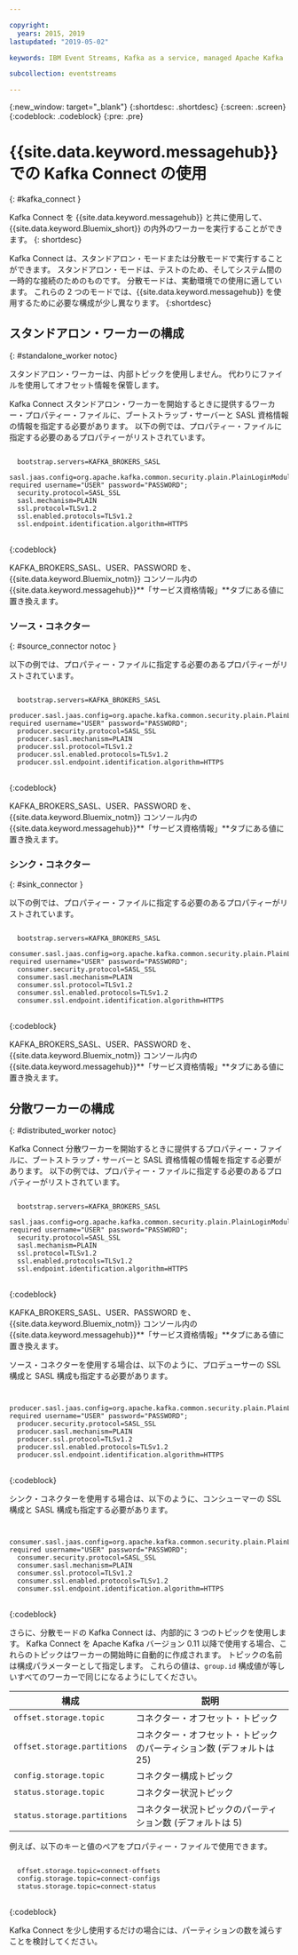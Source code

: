 ```yaml
---

copyright:
  years: 2015, 2019
lastupdated: "2019-05-02"

keywords: IBM Event Streams, Kafka as a service, managed Apache Kafka

subcollection: eventstreams

---
```


{:new_window: target="_blank"}
{:shortdesc: .shortdesc}
{:screen: .screen}
{:codeblock: .codeblock}
{:pre: .pre}

# {{site.data.keyword.messagehub}} での Kafka Connect の使用
{: #kafka_connect }

Kafka Connect を {{site.data.keyword.messagehub}} と共に使用して、{{site.data.keyword.Bluemix_short}} の内外のワーカーを実行することができます。
{: shortdesc}

Kafka Connect は、スタンドアロン・モードまたは分散モードで実行することができます。 スタンドアロン・モードは、テストのため、そしてシステム間の一時的な接続のためのものです。 分散モードは、実動環境での使用に適しています。 これらの 2 つのモードでは、{{site.data.keyword.messagehub}} を使用するために必要な構成が少し異なります。
{:shortdesc}

## スタンドアロン・ワーカーの構成
{: #standalone_worker notoc}

スタンドアロン・ワーカーは、内部トピックを使用しません。 代わりにファイルを使用してオフセット情報を保管します。

Kafka Connect スタンドアロン・ワーカーを開始するときに提供するワーカー・プロパティー・ファイルに、ブートストラップ・サーバーと SASL 資格情報の情報を指定する必要があります。 以下の例では、プロパティー・ファイルに指定する必要のあるプロパティーがリストされています。

<pre>
<code>
  bootstrap.servers=KAFKA_BROKERS_SASL
  sasl.jaas.config=org.apache.kafka.common.security.plain.PlainLoginModule required username="USER" password="PASSWORD";
  security.protocol=SASL_SSL
  sasl.mechanism=PLAIN
  ssl.protocol=TLSv1.2
  ssl.enabled.protocols=TLSv1.2
  ssl.endpoint.identification.algorithm=HTTPS
</code>
</pre>
{:codeblock}

KAFKA_BROKERS_SASL、USER、PASSWORD を、{{site.data.keyword.Bluemix_notm}} コンソール内の {{site.data.keyword.messagehub}}**「サービス資格情報」**タブにある値に置き換えます。

### ソース・コネクター
{: #source_connector notoc }

以下の例では、プロパティー・ファイルに指定する必要のあるプロパティーがリストされています。

<pre>
<code>
  bootstrap.servers=KAFKA_BROKERS_SASL
  producer.sasl.jaas.config=org.apache.kafka.common.security.plain.PlainLoginModule required username="USER" password="PASSWORD";
  producer.security.protocol=SASL_SSL
  producer.sasl.mechanism=PLAIN
  producer.ssl.protocol=TLSv1.2
  producer.ssl.enabled.protocols=TLSv1.2
  producer.ssl.endpoint.identification.algorithm=HTTPS
</code>
</pre>
{:codeblock}

KAFKA_BROKERS_SASL、USER、PASSWORD を、{{site.data.keyword.Bluemix_notm}} コンソール内の {{site.data.keyword.messagehub}}**「サービス資格情報」**タブにある値に置き換えます。

### シンク・コネクター
{: #sink_connector }

以下の例では、プロパティー・ファイルに指定する必要のあるプロパティーがリストされています。

<pre>
<code>
  bootstrap.servers=KAFKA_BROKERS_SASL
  consumer.sasl.jaas.config=org.apache.kafka.common.security.plain.PlainLoginModule required username="USER" password="PASSWORD";
  consumer.security.protocol=SASL_SSL
  consumer.sasl.mechanism=PLAIN
  consumer.ssl.protocol=TLSv1.2
  consumer.ssl.enabled.protocols=TLSv1.2
  consumer.ssl.endpoint.identification.algorithm=HTTPS
</code>
</pre>
{:codeblock}

KAFKA_BROKERS_SASL、USER、PASSWORD を、{{site.data.keyword.Bluemix_notm}} コンソール内の {{site.data.keyword.messagehub}}**「サービス資格情報」**タブにある値に置き換えます。

## 分散ワーカーの構成
{: #distributed_worker notoc}

Kafka Connect 分散ワーカーを開始するときに提供するプロパティー・ファイルに、ブートストラップ・サーバーと SASL 資格情報の情報を指定する必要があります。 以下の例では、プロパティー・ファイルに指定する必要のあるプロパティーがリストされています。

<pre>
<code>
  bootstrap.servers=KAFKA_BROKERS_SASL
  sasl.jaas.config=org.apache.kafka.common.security.plain.PlainLoginModule required username="USER" password="PASSWORD";
  security.protocol=SASL_SSL
  sasl.mechanism=PLAIN
  ssl.protocol=TLSv1.2
  ssl.enabled.protocols=TLSv1.2
  ssl.endpoint.identification.algorithm=HTTPS
</code>
</pre>
{:codeblock}

KAFKA_BROKERS_SASL、USER、PASSWORD を、{{site.data.keyword.Bluemix_notm}} コンソール内の {{site.data.keyword.messagehub}}**「サービス資格情報」**タブにある値に置き換えます。

ソース・コネクターを使用する場合は、以下のように、プロデューサーの SSL 構成と SASL 構成も指定する必要があります。

<pre>
<code>
  producer.sasl.jaas.config=org.apache.kafka.common.security.plain.PlainLoginModule required username="USER" password="PASSWORD";
  producer.security.protocol=SASL_SSL
  producer.sasl.mechanism=PLAIN
  producer.ssl.protocol=TLSv1.2
  producer.ssl.enabled.protocols=TLSv1.2
  producer.ssl.endpoint.identification.algorithm=HTTPS
</code>
</pre>
{:codeblock}

シンク・コネクターを使用する場合は、以下のように、コンシューマーの SSL 構成と SASL 構成も指定する必要があります。

<pre>
<code>
  consumer.sasl.jaas.config=org.apache.kafka.common.security.plain.PlainLoginModule required username="USER" password="PASSWORD";
  consumer.security.protocol=SASL_SSL
  consumer.sasl.mechanism=PLAIN
  consumer.ssl.protocol=TLSv1.2
  consumer.ssl.enabled.protocols=TLSv1.2
  consumer.ssl.endpoint.identification.algorithm=HTTPS
</code>
</pre>
{:codeblock}

さらに、分散モードの Kafka Connect は、内部的に 3 つのトピックを使用します。 Kafka Connect を Apache Kafka バージョン 0.11 以降で使用する場合、これらのトピックはワーカーの開始時に自動的に作成されます。 トピックの名前は構成パラメーターとして指定します。 これらの値は、`group.id` 構成値が等しいすべてのワーカーで同じになるようにしてください。

| 構成               | 説明                                                         |
| --------------------------- | ------------------------------------------------------------------- |
| `offset.storage.topic`      | コネクター・オフセット・トピック                                             |
| `offset.storage.partitions` | コネクター・オフセット・トピックのパーティション数 (デフォルトは 25) |
| `config.storage.topic`      | コネクター構成トピック                                       |
| `status.storage.topic`      | コネクター状況トピック                                              |
| `status.storage.partitions` | コネクター状況トピックのパーティション数 (デフォルトは 5)          |

例えば、以下のキーと値のペアをプロパティー・ファイルで使用できます。

<pre>
<code>
  offset.storage.topic=connect-offsets
  config.storage.topic=connect-configs
  status.storage.topic=connect-status
</code>
</pre>
{:codeblock}

Kafka Connect を少し使用するだけの場合には、パーティションの数を減らすことを検討してください。



